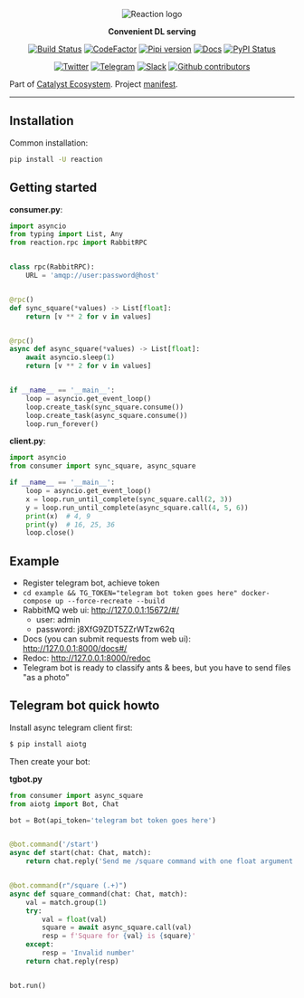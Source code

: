 <div align="center">

![Reaction logo](https://raw.githubusercontent.com/catalyst-team/catalyst-pics/master/pics/Reaction_Logo.png)

**Convenient DL serving**

[![Build Status](https://travis-ci.com/catalyst-team/reaction.svg?branch=master)](https://travis-ci.com/catalyst-team/reaction)
[![CodeFactor](https://www.codefactor.io/repository/github/catalyst-team/reaction/badge)](https://www.codefactor.io/repository/github/catalyst-team/reaction)
[![Pipi version](https://img.shields.io/pypi/v/reaction.svg)](https://pypi.org/project/reaction/)
[![Docs](https://img.shields.io/badge/dynamic/json.svg?label=docs&url=https%3A%2F%2Fpypi.org%2Fpypi%2Freaction%2Fjson&query=%24.info.version&colorB=brightgreen&prefix=v)](https://catalyst-team.github.io/reaction/index.html)
[![PyPI Status](https://pepy.tech/badge/reaction)](https://pepy.tech/project/reaction)

[![Twitter](https://img.shields.io/badge/news-on%20twitter-499feb)](https://twitter.com/catalyst_core)
[![Telegram](https://img.shields.io/badge/channel-on%20telegram-blue)](https://t.me/catalyst_team)
[![Slack](https://img.shields.io/badge/ODS-slack-red)](https://opendatascience.slack.com/messages/CGK4KQBHD)
[![Github contributors](https://img.shields.io/github/contributors/catalyst-team/reaction.svg?logo=github&logoColor=white)](https://github.com/catalyst-team/reaction/graphs/contributors)

</div>

Part of [Catalyst Ecosystem](https://docs.google.com/presentation/d/1D-yhVOg6OXzjo9K_-IS5vSHLPIUxp1PEkFGnpRcNCNU/edit?usp=sharing). Project [manifest](https://github.com/catalyst-team/catalyst/blob/master/MANIFEST.md).

---

## Installation

Common installation:
```bash
pip install -U reaction
```

## Getting started

**consumer.py**:
```python
import asyncio
from typing import List, Any
from reaction.rpc import RabbitRPC


class rpc(RabbitRPC):
    URL = 'amqp://user:password@host'


@rpc()
def sync_square(*values) -> List[float]:
    return [v ** 2 for v in values]


@rpc()
async def async_square(*values) -> List[float]:
    await asyncio.sleep(1)
    return [v ** 2 for v in values]


if __name__ == '__main__':
    loop = asyncio.get_event_loop()
    loop.create_task(sync_square.consume())
    loop.create_task(async_square.consume())
    loop.run_forever()
```

**client.py**:
```python
import asyncio
from consumer import sync_square, async_square

if __name__ == '__main__':
    loop = asyncio.get_event_loop()
    x = loop.run_until_complete(sync_square.call(2, 3))
    y = loop.run_until_complete(async_square.call(4, 5, 6))
    print(x)  # 4, 9
    print(y)  # 16, 25, 36
    loop.close()
```

## Example
* Register telegram bot, achieve token
* `cd example && TG_TOKEN="telegram bot token goes here" docker-compose up --force-recreate --build`
* RabbitMQ web ui: http://127.0.0.1:15672/#/
  * user: admin
  * password: j8XfG9ZDT5ZZrWTzw62q
* Docs (you can submit requests from web ui): http://127.0.0.1:8000/docs#/
* Redoc: http://127.0.0.1:8000/redoc
* Telegram bot is ready to classify ants & bees, but you have to send files "as a photo"

## Telegram bot quick howto

Install async telegram client first:
```bash
$ pip install aiotg
```

Then create your bot:

**tgbot.py**
```python
from consumer import async_square
from aiotg import Bot, Chat

bot = Bot(api_token='telegram bot token goes here')


@bot.command('/start')
async def start(chat: Chat, match):
    return chat.reply('Send me /square command with one float argument')


@bot.command(r"/square (.+)")
async def square_command(chat: Chat, match):
    val = match.group(1)
    try:
        val = float(val)
        square = await async_square.call(val)
        resp = f'Square for {val} is {square}'
    except:
        resp = 'Invalid number'
    return chat.reply(resp)


bot.run()
```
